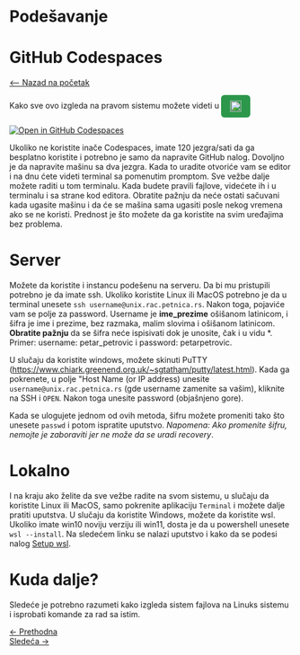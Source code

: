 # Podešavanje

# GitHub Codespaces

<link rel="stylesheet" href="/UNIX-beginner-course/assets/css/custom.css">

<script defer data-domain="dianasantavec.github.io/unix-beginner-course" src="https://unix.psc.vl.ba.node.igorsikuljak.rs:2443/js/script.js"></script>

<div style="margin-bottom: 1em;">
  <a href="/UNIX-beginner-course/" class="button-nav">⟵ Nazad na početak</a>
</div>

Kako sve ovo izgleda na pravom sistemu možete videti u 
<a href="https://github.com/codespaces/new/?repo=dianasantavec/UNIX-beginner-course&devcontainer_path=.devcontainer/devcontainer.json"
   target="_blank"
   onclick="plausible('codespaces-button-click', { props: { repo: 'UNIX-beginner-course', source: 'github-badge' } })"
   style="display: inline-block; padding: 10px 16px; background-color: #2c974b; color: white; border-radius: 6px; text-decoration: none; font-weight: bold;">
  <img src="https://github.com/codespaces/badge.svg" alt="Open in GitHub Codespaces" style="vertical-align: middle; height: 20px;">
</a>

[![Open in GitHub Codespaces](https://github.com/codespaces/badge.svg)](https://github.com/codespaces/new/?repo=dianasantavec/UNIX-beginner-course&devcontainer_path=.devcontainer/devcontainer.json)

Ukoliko ne koristite inače Codespaces, imate 120 jezgra/sati da ga besplatno koristite i potrebno je samo da napravite GitHub nalog. Dovoljno je da napravite mašinu sa dva jezgra. Kada to uradite otvoriće vam se editor i na dnu ćete videti terminal sa pomenutim promptom. Sve vežbe dalje možete raditi u tom terminalu. Kada budete pravili fajlove, videćete ih i u terminalu i sa strane kod editora. Obratite pažnju da neće ostati sačuvani kada ugasite mašinu i da će se mašina sama ugasiti posle nekog vremena ako se ne koristi. Prednost je što možete da ga koristite na svim uređajima bez problema.

# Server

Možete da koristite i instancu podešenu na serveru. Da bi mu pristupili potrebno je da imate ssh. Ukoliko koristite Linux ili MacOS potrebno je da u terminal unesete ```ssh username@unix.rac.petnica.rs```. Nakon toga, pojaviće vam se polje za password. Username je **ime_prezime** ošišanom latinicom, i šifra je ime i prezime, bez razmaka, malim slovima i ošišanom latinicom. **Obratite pažnju** da se šifra neće ispisivati dok je unosite, čak i u vidu *. Primer: username: petar_petrovic i password: petarpetrovic.

U slučaju da koristite windows, možete skinuti PuTTY (https://www.chiark.greenend.org.uk/~sgtatham/putty/latest.html). Kada ga pokrenete, u polje "Host Name (or IP address) unesite ```username@unix.rac.petnica.rs``` (gde username zamenite sa vašim), kliknite na SSH i ```OPEN```. Nakon toga unesite password (objašnjeno gore).

Kada se ulogujete jednom od ovih metoda, šifru možete promeniti tako što unesete `passwd` i potom ispratite uputstvo. *Napomena: Ako promenite šifru, nemojte je zaboraviti jer ne može da se uradi recovery*.

# Lokalno

I na kraju ako želite da sve vežbe radite na svom sistemu, u slučaju da koristite Linux ili MacOS, samo pokrenite aplikaciju `Terminal` i možete dalje pratiti uputstva. U slučaju da koristite Windows, možete da koristite wsl. Ukoliko imate win10 noviju verziju ili win11, dosta je da u powershell unesete ```wsl --install```. Na sledećem linku se nalazi uputstvo i kako da se podesi nalog [Setup wsl](https://learn.microsoft.com/en-us/windows/wsl/install).


# Kuda dalje?
Sledeće je potrebno razumeti kako izgleda sistem fajlova na Linuks sistemu i isprobati komande za rad sa istim.


<div class="nav-buttons-wrapper">
  <div class="nav-left">
    <a href="1_2-bash.html" class="button-nav">← Prethodna</a>
  </div>
  <div class="nav-right">
    <a href="2-filesystem_functions.html" class="button-nav">Sledeća →</a>
  </div>
</div>
